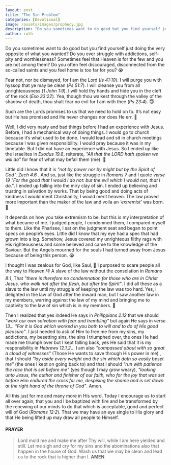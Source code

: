 ```yaml
---
layout: post
title: "The Sin Problem"
categories: [Devotional]
image: /assets/images/prophecy.jpg
description: "Do you sometimes want to do good but you find yourself just doing the very opposite of what you wanted?"
author: ruth
---
```


Do you sometimes want to do good but you find yourself just doing the very opposite of what you wanted? Do you ever struggle with addictions, self-pity and worthlessness? Sometimes feel that Heaven is for the few and you are not among them? Do you often feel discouraged, disconnected from the so-called saints and you feel home is too far for you? 😭

Fear not, nor be dismayed, for I am the Lord (_Is 41:10_). I will purge you with hyssop that ye may be clean (_Ps 51:7_). I will cleanse you from all unrighteousness (_1 John 1:9_). I will hold thy hands and hide you in the cleft of the rock (_Exo 33:22_). Yea, though thou walkest through the valley of the shadow of death, thou shalt fear no evil for I am with thee (_Ps 23:4_). 😇

Such are the Lords promises to us that we need to hold on to. It’s not easy but He has promised and He never changes nor does He err. 🤗

Well, I did very nasty and bad things before I had an experience with Jesus. Before, I had a mechanical way of doing things. I would go to church because it’s what used to be done. I would lead and sit in church meetings because I was given responsibility. I would pray because it was in my timetable. But I did not have an experience with Jesus. So I ended up like the Israelites in _Exodus 19.8_, reiterate, _"All that the LORD hath spoken we will do"_ for fear of what may befall them (me). 💃

Little did I know that it is _"not by power nor by might but by the Spirit of God". Zech 4.6_ . And so, just like the struggle in _Romans 7_ and I quote _verse 19 "For the good that I would I do not: but the evil which I would not, that I do."_. I ended up falling into the miry clay of sin. I ended up believing and trusting in salvation by works. That by being good and doing acts of kindness I would merit Christianity, I would merit heaven. The law proved more important than the maker of the law and voila an _‘extremist’_ was born. 🙆

It depends on how you take extremism to be, but this is my interpretation of what became of me. I judged people, I condemned them, I compared myself to them. Like the Pharisee, I sat on the judgment seat and began to point specs on people’s eyes. Little did I know that my eye had a spec that had grown into a log. Somehow, Jesus covered my unrighteous filthy rags with His righteousness and some believed and came to the knowledge of the Saviour. But the Angels mourned for the souls I had turned away from Jesus because of being this person. 😭

I thought I was zealous for God, like Saul, 🤷 I purposed to scare people all the way to Heaven.👎 A slave of the law without the consolation in _Romans 8:1_, That _"there is therefore no condemnation for those who are in Christ Jesus, who walk not after the flesh, but after the Spirit"_. I did all these as a slave to the law until my struggle of keeping the law was too hard. Yes, I delighted in the law of God after the inward man, but I saw another law in my members, warring against the law of my mind and bringing me to captivity to the law of sin which is in my members. 🤕

Then I realized that yes indeed He says in _Philippians 2.12_ that we should _"work our own salvation with fear and trembling"_ but again He says in _verse 13… "For it is God which worked in you both to will and to do of His good pleasure"_. I just needed to ask of Him to free me from my sins, my addictions, my besetting sins, the sins I triumphed over, the ones He had made me triumph over but I kept falling back, yes He said that it is my responsibility in _Hebrews 12.1,2_… I am also _"compassed about with so great a cloud of witnesses"_ (Those He wants to save through His power in me) , that I should _"lay aside every weight and the sin which doth so easily beset me"_ (the ones I kept on going back to) and that I should _"run with patience the race that is set before me"_ (yes though I may grow weary), _"looking unto Jesus, the author and finisher of our faith, who for the joy that was set before Him endured the cross for me, despising the shame and is set down at the right hand of the throne of God"_. Amen.

All this just for me and many more in His word. Today I encourage us to start all over again, that you and I be baptized with fire and be transformed by the renewing of our minds to do that which is acceptable, good and perfect will of God (_Romans 12:2_). That we may have an eye single to His glory and that He being lifted up may draw all people to Himself.

#### PRAYER

> Lord mold me and make me after Thy will, while I am here yielded and still. Let me sigh and cry for my sins and the abominations also that happen in the house of God. Wash us that we may be clean and lead us to the rock that is higher than I. **AMEN**.

